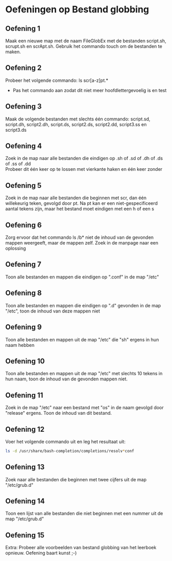 # Oefeningen op Bestand globbing

## Oefening 1 
Maak een nieuwe map met de naam FileGlobEx met de bestanden script.sh, scrupt.sh en scrApt.sh. Gebruik het commando touch om de bestanden te maken.  

## Oefening 2 
Probeer het volgende commando: ls scr[a-z]pt.* 
- Pas het commando aan zodat dit niet meer hoofdlettergevoelig is en test   

## Oefening 3 
Maak de volgende bestanden met slechts één commando: script.sd, script.dh, script2.dh, script.ds, script2.ds, script2.dd, script3.ss en script3.ds 

## Oefening 4 
Zoek in de map naar alle bestanden die eindigen op .sh of .sd of .dh of .ds of .ss of .dd  
Probeer dit één keer op te lossen met vierkante haken en één keer zonder 

## Oefening 5 
Zoek in de map naar alle bestanden die beginnen met scr, dan één willekeurig teken, gevolgd door pt. Na pt kan er een niet-gespecificeerd aantal tekens zijn, maar het bestand moet eindigen met een h of een s 

## Oefening 6 
Zorg ervoor dat het commando ls /b* niet de inhoud van de gevonden mappen weergeeft, maar de mappen zelf. Zoek in de manpage naar een oplossing 

## Oefening 7 
Toon alle bestanden en mappen die eindigen op ".conf" in de map "/etc" 

## Oefening 8 
Toon alle bestanden en mappen die eindigen op ".d" gevonden in de map "/etc", toon de inhoud van deze mappen niet

## Oefening 9 
Toon alle bestanden en mappen uit de map "/etc" die "sh" ergens in hun naam hebben  

## Oefening 10 
Toon alle bestanden en mappen uit de map "/etc" met slechts 10 tekens in hun naam, toon de inhoud van de gevonden mappen niet.  

## Oefening 11 
Zoek in de map "/etc" naar een bestand met "os" in de naam gevolgd door "release" ergens. Toon de inhoud van dit bestand. 

## Oefening 12 
Voer het volgende commando uit en leg het resultaat uit:  
```bash 
ls -d /usr/share/bash-completion/completions/resolv*conf 
```

## Oefening 13 
Zoek naar alle bestanden die beginnen met twee cijfers uit de map "/etc/grub.d" 

## Oefening 14 
Toon een lijst van alle bestanden die niet beginnen met een nummer uit de map "/etc/grub.d" 

## Oefening 15 
Extra: Probeer alle voorbeelden van bestand globbing van het leerboek opnieuw. Oefening baart kunst ;-) 
